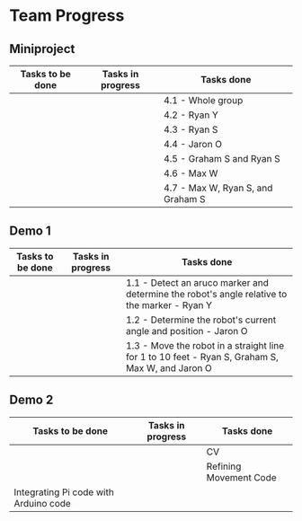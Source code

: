 # Team Progress
## Miniproject
|Tasks to be done|Tasks in progress|Tasks done|
|---|---|---|
|||4.1 - Whole group|
|||4.2 - Ryan Y|
|||4.3 - Ryan S|
|||4.4 - Jaron O|
|||4.5 - Graham S and Ryan S|
|||4.6 - Max W|
|||4.7 - Max W, Ryan S, and Graham S|
## Demo 1
|Tasks to be done|Tasks in progress | Tasks done|
|---|---|---|
|||1.1 - Detect an aruco marker and determine the robot's angle relative to the marker - Ryan Y|
|||1.2 - Determine the robot's current angle and position - Jaron O|
|||1.3 - Move the robot in a straight line for 1 to 10 feet - Ryan S, Graham S, Max W, and Jaron O|
## Demo 2
|Tasks to be done|Tasks in progress | Tasks done|
|---|---|---|
|||CV|
|||Refining Movement Code|
|Integrating Pi code with Arduino code|||
